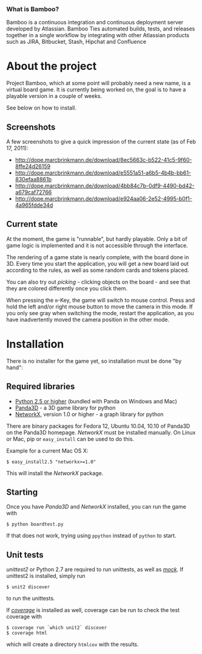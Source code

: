### What is Bamboo?

Bamboo is a continuous integration and continuous deployment server developed by Atlassian. Bamboo Ties automated builds, tests, and releases together in a single workflow by integrating with other Atlassian products such as JIRA, Bitbucket, Stash, Hipchat and Confluence

About the project
=================
Project Bamboo, which at some point will probably need a new name, is a virtual board game. It is currently being worked on, the goal is to have a playable version in a couple of weeks.

See below on how to install.

Screenshots
-----------
A few screenshots to give a quick impression of the current state (as of Feb 17, 2011):

* <http://dope.marcbrinkmann.de/download/8ec5663c-b522-41c5-9f60-8ffe24d26159>
* <http://dope.marcbrinkmann.de/download/e5551a51-a6b5-4b4b-bb61-830efaa8861b>
* <http://dope.marcbrinkmann.de/download/4bb84c7b-0df9-4490-bd42-a679caf72766>
* <http://dope.marcbrinkmann.de/download/e924aa06-2e52-4995-b0f1-4a965fdde34d>

Current state
-------------
At the moment, the game is "runnable", but hardly playable. Only a bit of game logic is implemented and it is not accessible through the interface.

The rendering of a game state is nearly complete, with the board done in 3D. Every time you start the application, you will get a new board laid out according to the rules, as well as some random cards and tokens placed.

You can also try out *picking* - clicking objects on the board - and see that they are colored differently once you click them.

When pressing the `m`-Key, the game will switch to mouse control. Press and hold the left and/or right mouse button to move the camera in this mode. If you only  see gray when switching the mode, restart the application, as you have inadvertently moved the camera position in the other mode.

Installation
============
There is no installer for the game yet, so installation must be done "by hand":

Required libraries
------------------
* [Python 2.5 or higher](http://python.org) (bundled with Panda on Windows and Mac)
* [Panda3D](http://panda3d.org) - a 3D game library for python
* [NetworkX](http://http://networkx.lanl.gov/), version 1.0 or higher - a graph library for python

There are binary packages for Fedora 12, Ubuntu 10.04, 10.10 of Panda3D on the Panda3D homepage. *NetworkX* must be installed manually. On Linux or Mac, pip or `easy_install` can be used to do this.

Example for a current Mac OS X:

    $ easy_install2.5 "networkx>=1.0"

This will install the *NetworkX* package.

Starting
--------
Once you have *Panda3D* and *NetworkX* installed, you can run the game with

    $ python boardtest.py

If that does not work, trying using `ppython` instead of `python` to start.

Unit tests
----------
*unittest2* or Python 2.7 are required to run unittests, as well as *[mock](http://www.voidspace.org.uk/python/mock/)*. If unittest2 is installed, simply run

    $ unit2 discover

to run the unittests.

If *[coverage](http://nedbatchelder.com/code/coverage/)* is installed as well, coverage can be run to check the test coverage with

    $ coverage run `which unit2` discover
    $ coverage html

which will create a directory `htmlcov` with the results.
